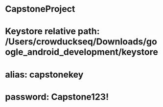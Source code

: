 # CapstoneProject
# Keystore relative path: /Users/crowduckseq/Downloads/google_android_development/keystore 
# alias: capstonekey
# password: Capstone123!
